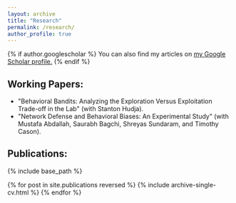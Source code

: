 ```yaml
---
layout: archive
title: "Research"
permalink: /research/
author_profile: true
---
```


{% if author.googlescholar %}
  You can also find my articles on <u><a href="{{author.googlescholar}}">my Google Scholar profile</a>.</u>
{% endif %}

Working Papers:
------
* "Behavioral Bandits: Analyzing the Exploration Versus Exploitation Trade-off in the Lab" (with Stanton Hudja).
* "Network Defense and Behavioral Biases:  An Experimental Study" (with Mustafa Abdallah, Saurabh Bagchi, Shreyas Sundaram, and Timothy Cason).

Publications:
------

{% include base_path %}

{% for post in site.publications reversed %}
  {% include archive-single-cv.html %}
{% endfor %}

